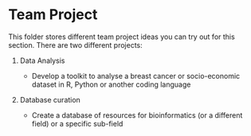 # Team Project

This folder stores different team project ideas you can try out for this section. There are two different projects:

1. Data Analysis
	- Develop a toolkit to analyse a breast cancer or socio-economic dataset in R, Python or another coding language

2. Database curation
	- Create a database of resources for bioinformatics (or a different field) or a specific sub-field
